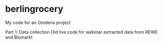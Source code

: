 # berlingrocery
My code for an Omdena project

Part 1: Data collection
Did live code for webinar
extracted data from REWE and Biomarkt
